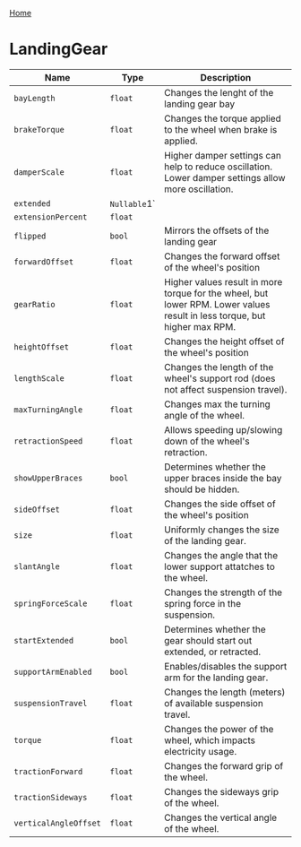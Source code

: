 [Home](https://wnp78.github.io/Sr2Xml/)

# LandingGear


|Name|Type|Description|
|--|--|--|
|`bayLength`|`float`|Changes the lenght of the landing gear bay|
|`brakeTorque`|`float`|Changes the torque applied to the wheel when brake is applied.|
|`damperScale`|`float`|Higher damper settings can help to reduce oscillation. Lower damper settings allow more oscillation.|
|`extended`|`Nullable`1`||
|`extensionPercent`|`float`||
|`flipped`|`bool`|Mirrors the offsets of the landing gear|
|`forwardOffset`|`float`|Changes the forward offset of the wheel's position|
|`gearRatio`|`float`|Higher values result in more torque for the wheel, but lower RPM. Lower values result in less torque, but higher max RPM.|
|`heightOffset`|`float`|Changes the height offset of the wheel's position|
|`lengthScale`|`float`|Changes the length of the wheel's support rod (does not affect suspension travel).|
|`maxTurningAngle`|`float`|Changes max the turning angle of the wheel.|
|`retractionSpeed`|`float`|Allows speeding up/slowing down of the wheel's retraction.|
|`showUpperBraces`|`bool`|Determines whether the upper braces inside the bay should be hidden.|
|`sideOffset`|`float`|Changes the side offset of the wheel's position|
|`size`|`float`|Uniformly changes the size of the landing gear.|
|`slantAngle`|`float`|Changes the angle that the lower support attatches to the wheel.|
|`springForceScale`|`float`|Changes the strength of the spring force in the suspension.|
|`startExtended`|`bool`|Determines whether the gear should start out extended, or retracted.|
|`supportArmEnabled`|`bool`|Enables/disables the support arm for the landing gear.|
|`suspensionTravel`|`float`|Changes the length (meters) of available suspension travel.|
|`torque`|`float`|Changes the power of the wheel, which impacts electricity usage.|
|`tractionForward`|`float`|Changes the forward grip of the wheel.|
|`tractionSideways`|`float`|Changes the sideways grip of the wheel.|
|`verticalAngleOffset`|`float`|Changes the vertical angle of the wheel.|


